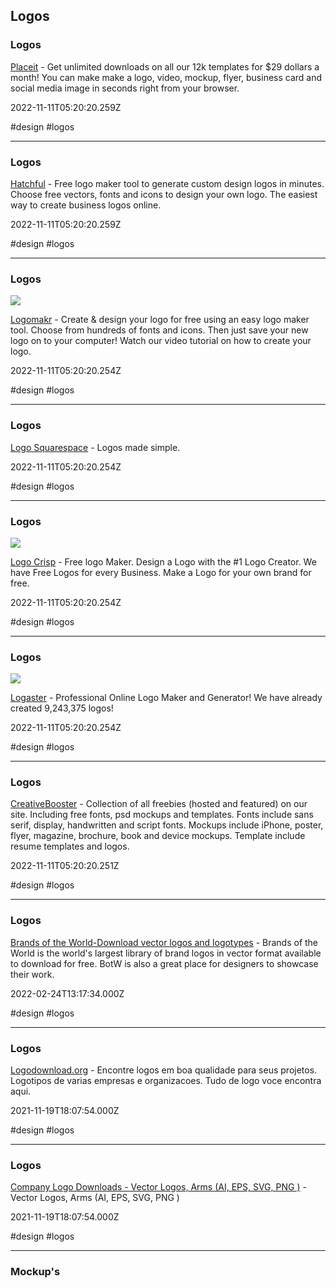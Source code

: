 ## Logos

### Logos

[Placeit](https://placeit.net) - Get unlimited downloads on all our 12k templates for $29 dollars a month! You can make make a logo, video, mockup, flyer, business card and social media image in seconds right from your browser.

2022-11-11T05:20:20.259Z

#design #logos

---

### Logos

[Hatchful](https://hatchful.shopify.com) - Free logo maker tool to generate custom design logos in minutes. Choose free vectors, fonts and icons to design your own logo. The easiest way to create business logos online.

2022-11-11T05:20:20.259Z

#design #logos

---

### Logos

![](https://logomakr.com/wp-content/uploads/2023/05/Logomakr-logo-banding-1-1024x457.png)

[Logomakr](https://logomakr.com) - Create & design your logo for free using an easy logo maker tool. Choose from hundreds of fonts and icons. Then just save your new logo on to your computer! Watch our video tutorial on how to create your logo.

2022-11-11T05:20:20.254Z

#design #logos

---

### Logos

[Logo Squarespace](https://logo.squarespace.com) - Logos made simple.

2022-11-11T05:20:20.254Z

#design #logos

---

### Logos

![](https://www.logocrisp.com/wp-content/uploads/2023/05/banner-11.png)

[Logo Crisp](https://www.logocrisp.com) - Free logo Maker. Design a Logo with the #1 Logo Creator. We have Free Logos for every Business. Make a Logo for your own brand for free.

2022-11-11T05:20:20.254Z

#design #logos

---

### Logos

![](https://res.cloudinary.com/zenbusiness/q_auto/v20230308/shared-assets/logo/zen-social-share-default.png)

[Logaster](https://www.logaster.com) - Professional Online Logo Maker and Generator! We have already created 9,243,375 logos!

2022-11-11T05:20:20.254Z

#design #logos

---

### Logos

[CreativeBooster](https://creativebooster.net/collections/all-freebies) - Collection of all freebies (hosted and featured) on our site. Including free fonts, psd mockups and templates. Fonts include sans serif, display, handwritten and script fonts. Mockups include iPhone, poster, flyer, magazine, brochure, book and device mockups. Template include resume templates and logos.

2022-11-11T05:20:20.251Z

#design #logos

---

### Logos

[Brands of the World-Download vector logos and logotypes](https://www.brandsoftheworld.com) - Brands of the World is the world\'s largest library of brand logos in vector format available to download for free. BotW is also a great place for designers to showcase their work.

2022-02-24T13:17:34.000Z

#design #logos

---

### Logos

[Logodownload.org](https://logodownload.org) - Encontre logos em boa qualidade para seus projetos. Logotipos de varias empresas e organizacoes. Tudo de logo voce encontra aqui.

2021-11-19T18:07:54.000Z

#design #logos

---

### Logos

[Company Logo Downloads - Vector Logos, Arms (AI, EPS, SVG, PNG )](http://www.logoeps.net) - Vector Logos, Arms (AI, EPS, SVG, PNG )

2021-11-19T18:07:54.000Z

#design #logos

---

### Mockup's

